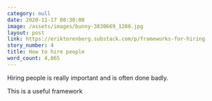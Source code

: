 ```yaml
---
category: null
date: 2020-11-17 08:30:00
image: /assets/images/bunny-3830669_1280.jpg
layout: post
link: https://eriktorenberg.substack.com/p/frameworks-for-hiring
story_number: 4
title: How to hire people
word_count: 4,065
---
```


Hiring people is really important and is often done badly.

This is a useful framework

